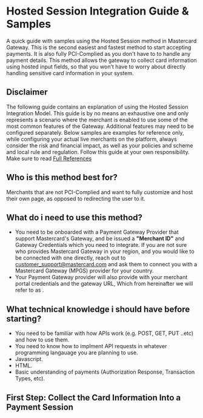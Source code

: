 # Hosted Session Integration Guide & Samples
A quick guide with samples using the Hosted Session method in Mastercard Gateway. This is the second easiest and fastest method to start accepting payments. It is also fully PCI-Complied as you don't have to to handle any payment details. This method allows the gateway to collect card information using hosted input fields, so that you won't have to worry about directly handling sensitive card information in your system.

## Disclaimer
The following guide contains an explanation of using the Hosted Session Integration Model. This guide is by no means an exhaustive one and only represents a scenario where the merchant is enabled to use some of the most common features of the Gateway. Additional features may need to be configured separately.
Below samples are examples for reference only, while configuring your actual live merchants on the platform, always consider the risk and financial impact, as well as your policies and scheme and local rule and regulation. Follow this guide at your own responsibility. Make sure to read [Full References](#Full-Official-References)

## Who is this method best for?
Merchants that are not PCI-Complied and want to fully customize and host their own page, as opposed to redirecting the user to it.

## What do i need to use this method?
- You need to be onboarded with a Payment Gateway Provider that support Mastercard's Gateway, and be issued a **"Merchant ID"** and Gateway Credentials which you need to integrate. If you are not sure who provides Mastercard Gateway in your region, and you would like to be connected with one directly, reach out to customer_support@mastercard.com and ask them to connect you with a Mastercard Gateway (MPGS) provider for your country.
- Your Payment Gateway provider will also provide with your merchant portal credentials and the gateway URL, Which from hereinafter we will refer to as <Bank URL>.

## What technical knowledge i should have before starting?
- You need to be familiar with how APIs work (e.g. POST, GET, PUT ..etc) and how to use them.
- You need to know how to implment API requests in whatever programming langauage you are planning to use.
- Javascript.
- HTML. 
- Basic understanding of payments (Authorization Response, Transaction Types, etc).


## First Step: Collect the Card Information Into a Payment Session
